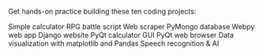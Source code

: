 Get hands-on practice building these ten coding projects:

Simple calculator
RPG battle script
Web scraper
PyMongo database
Webpy web app
Django website
PyQt calculator GUI
PyQt web browser
Data visualization with matplotlib and Pandas
Speech recognition & AI
